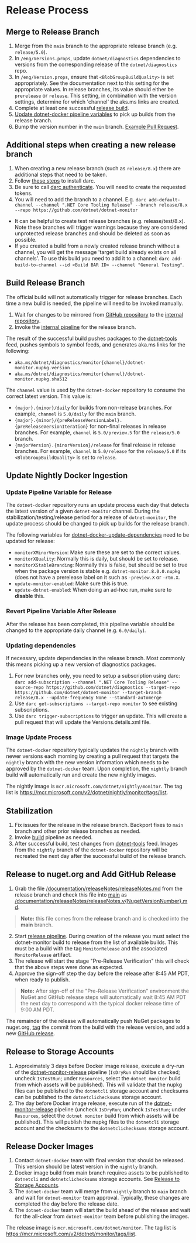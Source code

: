 # Release Process

## Merge to Release Branch

1. Merge from the `main` branch to the appropriate release branch (e.g. `release/5.0`).
1. In `/eng/Versions.props`, update `dotnet/diagnostics` dependencies to versions from the corresponding release of the `dotnet/diagnostics` repo.
1. In `/eng/Version.props`, ensure that `<BlobGroupBuildQuality>` is set appropriately. See the documentation next to this setting for the appropriate values. In release branches, its value should either be `prerelease` or `release`. This setting, in combination with the version settings, determine for which 'channel' the aks.ms links are created.
1. Complete at least one successful [release build](<#Build Release Branch>).
1. [Update dotnet-docker pipeline variables](<#Update Pipeline Variable for Release>) to pick up builds from the release branch.
1. Bump the version number in the `main` branch. [Example Pull Request](https://github.com/dotnet/dotnet-monitor/pull/1560). 

## Additional steps when creating a new release branch

1. When creating a new release branch (such as `release/8.x`) there are additional steps that need to be taken.
1. Follow [these steps](https://github.com/dotnet/arcade/blob/main/Documentation/Darc.md#setting-up-your-darc-client) to install darc.
1. Be sure to call [darc authenticate](https://github.com/dotnet/arcade/blob/main/Documentation/Darc.md#authenticate). You will need to create the requested tokens.
1. You will need to add the branch to a channel. E.g.
`darc add-default-channel --channel ".NET Core Tooling Release" --branch release/8.x --repo https://github.com/dotnet/dotnet-monitor`

- It can be helpful to create test release branches (e.g. release/test/8.x). Note these branches will trigger warnings because they are considered unprotected release branches and should be deleted as soon as possible.
- If you created a build from a newly created release branch without a channel, you will get the message 'target build already exists on all channels'. To use this build you need to add it to a channel: `darc add-build-to-channel --id <Build BAR ID> --channel "General Testing"`.

## Build Release Branch

The official build will not automatically trigger for release branches. Each time a new build is needed, the pipeline will need to be invoked manually.

1. Wait for changes to be mirrored from [GitHub repository](https://github.com/dotnet/dotnet-monitor) to the [internal repository](https://dev.azure.com/dnceng/internal/_git/dotnet-dotnet-monitor).
1. Invoke the [internal pipeline](https://dev.azure.com/dnceng/internal/_build?definitionId=954) for the release branch.

The result of the successful build pushes packages to the [dotnet-tools](https://pkgs.dev.azure.com/dnceng/public/_packaging/dotnet-tools/nuget/v3/index.json) feed, pushes symbols to symbol feeds, and generates aka.ms links for the following:
- `aka.ms/dotnet/diagnostics/monitor{channel}/dotnet-monitor.nupkg.version`
- `aka.ms/dotnet/diagnostics/monitor{channel}/dotnet-monitor.nupkg.sha512`

The `channel` value is used by the `dotnet-docker` repository to consume the correct latest version. This value is:
- `{major}.{minor}/daily` for builds from non-release branches. For example, `channel` is `5.0/daily` for the `main` branch.
- `{major}.{minor}/{preReleaseVersionLabel}.{preReleaseVersionIteration}` for non-final releases in release branches. For example, `channel` is `5.0/preview.5` for the `release/5.0` branch.
- `{majorVersion}.{minorVersion}/release` for final release in release branches. For example, `channel` is `5.0/release` for the `release/5.0` if its `<BlobGroupBuildQuality>` is set to `release`.

## Update Nightly Docker Ingestion

### Update Pipeline Variable for Release

The `dotnet-docker` repository runs an update process each day that detects the latest version of a given `dotnet-monitor` channel. During the stabilization/testing/release period for a release of `dotnet-monitor`, the update process should be changed to pick up builds for the release branch.

The following variables for [dotnet-docker-update-dependencies](https://dev.azure.com/dnceng/internal/_build?definitionId=470) need to be updated for release:
* `monitorXMinorVersion`: Make sure these are set to the correct values.
* `monitorXQuality`: Normally this is daily, but should be set to release.
* `monitorXStableBranding`: Normally this is false, but should be set to true when the package version is stable e.g. `dotnet-monitor.8.0.0.nupkg` (does not have a prerelease label on it such as `-preview.X` or `-rtm.X`.
* `update-monitor-enabled`: Make sure this is true.
* `update-dotnet-enabled`: When doing an ad-hoc run, make sure to **disable** this.

### Revert Pipeline Variable After Release

After the release has been completed, this pipeline variable should be changed to the appropriate daily channel (e.g. `6.0/daily`).

### Updating dependencies

If necessary, update dependencies in the release branch. Most commonly this means picking up a new version of diagnostics packages.

1. For new branches only, you need to setup a subscription using darc: `darc add-subscription --channel ".NET Core Tooling Release" --source-repo https://github.com/dotnet/diagnostics --target-repo https://github.com/dotnet/dotnet-monitor --target-branch release/8.x --update-frequency None --standard-automerge`
1. Use `darc get-subscriptions --target-repo monitor` to see existing subscriptions.
1. Use `darc trigger-subscriptions` to trigger an update. This will create a pull request that will update the Versions.details.xml file.

### Image Update Process

The `dotnet-docker` repository typically updates the `nightly` branch with newer versions each morning by creating a pull request that targets the `nightly` branch with the new version information which needs to be approved by the `dotnet-docker` team. Upon completion, the `nightly` branch build will automatically run and create the new nightly images.

The nightly image is `mcr.microsoft.com/dotnet/nightly/monitor`. The tag list is https://mcr.microsoft.com/v2/dotnet/nightly/monitor/tags/list.

## Stabilization

1. Fix issues for the release in the release branch. Backport fixes to `main` branch and other prior release branches as needed.
1. Invoke [build](<#Build Release Branch>) pipeline as needed.
1. After successful build, test changes from [dotnet-tools](https://pkgs.dev.azure.com/dnceng/public/_packaging/dotnet-tools/nuget/v3/index.json) feed. Images from the `nightly` branch of the `dotnet-docker` repository will be recreated the next day after the successful build of the release branch.

## Release to nuget.org and Add GitHub Release

1. Grab the file [/documentation/releaseNotes/releaseNotes.md](https://github.com/dotnet/dotnet-monitor/blob/release/6.0/documentation/releaseNotes/releaseNotes.md) from the release branch and check this file into [main](https://github.com/dotnet/dotnet-monitor/tree/main) as [/documentation/releaseNotes/releaseNotes.v{NugetVersionNumber}.md](https://github.com/dotnet/dotnet-monitor/blob/main/documentation/releaseNotes/releaseNotes.v6.0.0-preview.8.21503.3.md).
>**Note:** this file comes from the **release** branch and is checked into the **main** branch.
2. Start [release pipeline](https://dev.azure.com/dnceng/internal/_release?_a=releases&view=mine&definitionId=105). During creation of the release you must select the dotnet-monitor build to release from the list of available builds. This must be a build with the tag `MonitorRelease` and the associated `MonitorRelease` artifact.
3. The release will start the stage "Pre-Release Verification" this will check that the above steps were done as expected.
4. Approve the sign-off step the day before the release after 8:45 AM PDT, when ready to publish.
>**Note:** After sign-off of the "Pre-Release Verification" environment the NuGet and GitHub release steps will automatically wait 8:45 AM PDT the next day to correspond with the typical docker release time of 9:00 AM PDT.

The remainder of the release will automatically push NuGet packages to nuget.org, [tag](https://github.com/dotnet/dotnet-monitor/tags) the commit from the build with the release version, and add a new [GitHub release](https://github.com/dotnet/dotnet-monitor/releases).

## Release to Storage Accounts

1. Approximately 3 days before Docker image release, execute a dry-run of the [dotnet-monitor-release](https://dev.azure.com/dnceng/internal/_build?definitionId=1103) pipeline (`IsDryRun` should be checked; uncheck `IsTestRun`; under `Resources`, select the `dotnet monitor` build from which assets will be published). This will validate that the nupkg files can be published to the `dotnetcli` storage account and checksums can be published to the `dotnetclichecksums` storage account.
1. The day before Docker image release, execute run of the [dotnet-monitor-release](https://dev.azure.com/dnceng/internal/_build?definitionId=1103) pipeline (uncheck `IsDryRun`; uncheck `IsTestRun`; under `Resources`, select the `dotnet monitor` build from which assets will be published). This will publish the nupkg files to the `dotnetcli` storage account and the checksums to the `dotnetclichecksums` storage account.

## Release Docker Images

1. Contact `dotnet-docker` team with final version that should be released. This version should be latest version in the `nightly` branch.
1. Docker image build from main branch requires assets to be published to `dotnetcli` and `dotnetclichecksums` storage accounts. See [Release to Storage Accounts](#Release-to-Storage-Accounts).
1. The `dotnet-docker` team will merge from `nightly` branch to `main` branch and wait for `dotnet-monitor` team approval. Typically, these changes are completed the day before the release date.
1. The `dotnet-docker` team will start the build ahead of the release and wait for the all-clear from `dotnet-monitor` team before publishing the images.

The release image is `mcr.microsoft.com/dotnet/monitor`. The tag list is https://mcr.microsoft.com/v2/dotnet/monitor/tags/list.